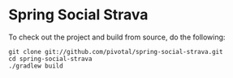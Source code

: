 # Spring Social Strava

To check out the project and build from source, do the following:

    git clone git://github.com/pivotal/spring-social-strava.git
    cd spring-social-strava
    ./gradlew build
